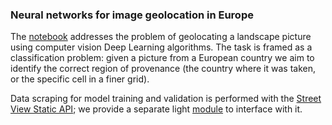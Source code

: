### Neural networks for image geolocation in Europe

The [notebook](https://github.com/AlCatt91/Europe-Geoguesser/blob/main/Geoguesser.ipynb) addresses the problem of geolocating a landscape picture using computer vision Deep Learning algorithms. The task is framed as a classification problem: given a picture from a European country we aim to identify the correct region of provenance (the country where it was taken, or the specific cell in a finer grid).

Data scraping for model training and validation is performed with the [Street View Static API](https://developers.google.com/maps/documentation/streetview/overview?hl=it); we provide a separate light [module](https://github.com/AlCatt91/Europe-Geoguesser/tree/main/src/streetviewapi) to interface with it.
